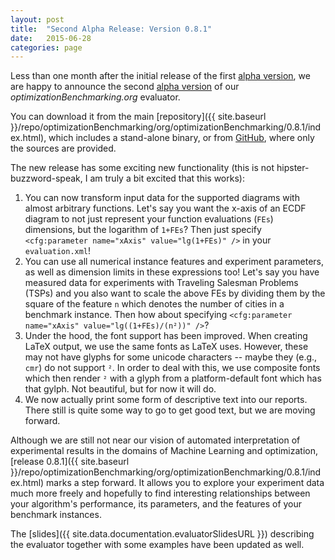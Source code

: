 ```yaml
---
layout: post
title:  "Second Alpha Release: Version 0.8.1"
date:   2015-06-28
categories: page
---
```


Less than one month after the initial release of the first [alpha version](https://github.com/optimizationBenchmarking/optimizationBenchmarking/releases/tag/v0.8.0),
we are happy to announce the second [alpha version](https://github.com/optimizationBenchmarking/optimizationBenchmarking/releases/tag/v0.8.1)
of our *optimizationBenchmarking.org* evaluator.

You can download it from the main [repository]({{ site.baseurl }}/repo/optimizationBenchmarking/org/optimizationBenchmarking/0.8.1/index.html), which includes a stand-alone binary, or from [GitHub](https://github.com/optimizationBenchmarking/optimizationBenchmarking/releases/tag/v0.8.1), where only the sources are provided.

The new release has some exciting new functionality (this is not hipster-buzzword-speak, I am truly a bit excited that this works):

1. You can now transform input data for the supported diagrams with almost arbitrary
   functions. Let's say you want the x-axis of an ECDF diagram to not just represent
   your function evaluations (`FEs`) dimensions, but the logarithm of `1+FEs`? Then
   just specify `<cfg:parameter name="xAxis" value="lg(1+FEs)" />` in your
   `evaluation.xml`!
2. You can use all numerical instance features and experiment parameters, as well
   as dimension limits in these expressions too! Let's say you have measured data
   for experiments with Traveling Salesman Problems (TSPs) and you also want to
   scale the above FEs by dividing them by the square of the feature `n` which
   denotes the number of cities in a benchmark instance. Then how about specifying
   `<cfg:parameter name="xAxis" value="lg((1+FEs)/(n²))" />`?
3. Under the hood, the font support has been improved. When creating LaTeX output,
   we use the same fonts as LaTeX uses. However, these may not have glyphs for some
   unicode characters -- maybe they (e.g., `cmr`) do not support `²`. In order
   to deal with this, we use composite fonts which then render `²` with a glyph from
   a platform-default font which has that gylph. Not beautiful, but for now it will
   do.
4. We now actually print some form of descriptive text into our reports. There still
   is quite some way to go to get good text, but we are moving forward.

Although we are still not near our vision of automated interpretation of experimental
results in the domains of Machine Learning and optimization,
[release 0.8.1]({{ site.baseurl }}/repo/optimizationBenchmarking/org/optimizationBenchmarking/0.8.1/index.html)
marks a step forward. It allows you to explore your experiment data much more freely
and hopefully to find interesting relationships between your algorithm's performance,
its parameters, and the features of your benchmark instances.

The [slides]({{ site.data.documentation.evaluatorSlidesURL }}) describing the evaluator
together with some examples have been updated as well.